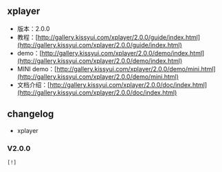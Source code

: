 ## xplayer

* 版本：2.0.0
* 教程：[http://gallery.kissyui.com/xplayer/2.0.0/guide/index.html](http://gallery.kissyui.com/xplayer/2.0.0/guide/index.html)
* demo：[http://gallery.kissyui.com/xplayer/2.0.0/demo/index.html](http://gallery.kissyui.com/xplayer/2.0.0/demo/index.html)
* MINI demo：[http://gallery.kissyui.com/xplayer/2.0.0/demo/mini.html](http://gallery.kissyui.com/xplayer/2.0.0/demo/mini.html)
* 文档介绍：[http://gallery.kissyui.com/xplayer/2.0.0/doc/index.html](http://gallery.kissyui.com/xplayer/2.0.0/doc/index.html)

## changelog
- xplayer

### V2.0.0

    [!]


